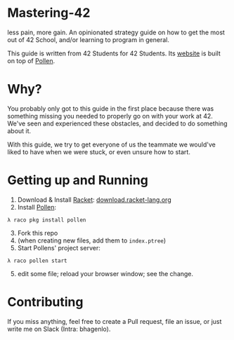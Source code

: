 # Mastering-42
less pain, more gain. An opinionated strategy guide on how to get the most out of 42 School, and/or learning to program in general.

This guide is written from 42 Students for 42 Students. 
Its [website](https://haglobah.github.io/Mastering-42) is built on top of [Pollen](https://pollenpub.com). 

# Why?
You probably only got to this guide in the first place because there was something missing you needed to properly go on with your work at 42. 
We've seen and experienced these obstacles, and decided to do something about it. 

With this guide, we try to get everyone of us the teammate we would've liked to have when we were stuck, or even unsure how to start. 

# Getting up and Running

1. Download & Install [Racket](https://racket-lang.org): [download.racket-lang.org](https://download.racket-lang.org)
2. Install [Pollen](https://pollenpub.com):
```
λ raco pkg install pollen
```
3. Fork this repo
4. (when creating new files, add them to ```index.ptree```)
4. Start Pollens' project server:
```
λ raco pollen start
```
5. edit some file; reload your browser window; see the change.

# Contributing

If you miss anything, feel free to create a Pull request, file an issue, or just write me on Slack (Intra: bhagenlo). 
